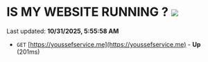 # IS MY WEBSITE RUNNING ? [![](https://img.shields.io/static/v1?label=Sponsor&message=%E2%9D%A4&logo=GitHub&color=%23fe8e86)](https://github.com/sponsors/Youssef-Lehmam)

Last updated: **10/31/2025, 5:55:58 AM**

- `GET` [https://youssefservice.me](https://youssefservice.me) - **Up** (201ms)

